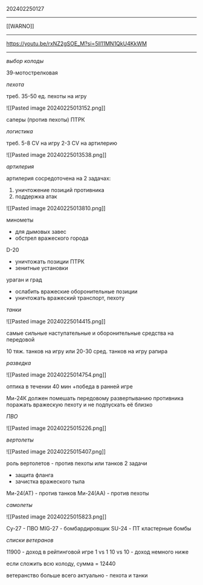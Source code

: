 202402250127
***
[[WARNO]]
***
https://youtu.be/rxNZ2gSOE_M?si=5lI11MN1QkU4KkWM
***
*выбор колоды*

39-мотострелковая

*пехота*

треб. 35-50 ед. пехоты на игру

![[Pasted image 20240225013152.png]]

саперы (против пехоты)
ПТРК

*логистика*

треб. 5-8 CV на игру
2-3 CV на артилерию

![[Pasted image 20240225013538.png]]

*артилерия*

артилерия сосредоточена на 2 задачах:
1. уничтожение позиций противника
2. поддержка атак

![[Pasted image 20240225013810.png]]

минометы
- для дымовых завес
- обстрел вражеского города

D-20
- уничтожать позиции ПТРК
- зенитные установки

ураган и град
- ослабить вражеские оборонительные позиции
- уничтожать вражеский транспорт, пехоту

*танки*

![[Pasted image 20240225014415.png]]

самые сильные наступательные и оборонительные средства на передовой

10 тяж. танков на игру
или
20-30 сред. танков на игру
рапира

*разведка*

![[Pasted image 20240225014754.png]]

оптика в течении 40 мин
+победа в ранней игре

Ми-24К
должен помешать передовому развертыванию противника
поражать вражескую пехоту и не подпускать её близко

*ПВО*

![[Pasted image 20240225015226.png]]

*вертолеты*

![[Pasted image 20240225015407.png]]

роль вертолетов - против пехоты или танков
2 задачи
- защита фланга
- зачистка вражеского тыла

Ми-24(АТ) - против танков
Ми-24(АА) - против пехоты

*самолеты*

![[Pasted image 20240225015823.png]]

Су-27 - ПВО
MIG-27 - бомбардировщик
SU-24 - ПТ кластерные бомбы

*списки ветеранов*

11900 - доход в рейтинговой игре 1 vs 1
10 vs 10 - доход немного ниже

если сложить всю колоду, сумма = 12440

ветеранство больше всего актуально - пехота и танки
